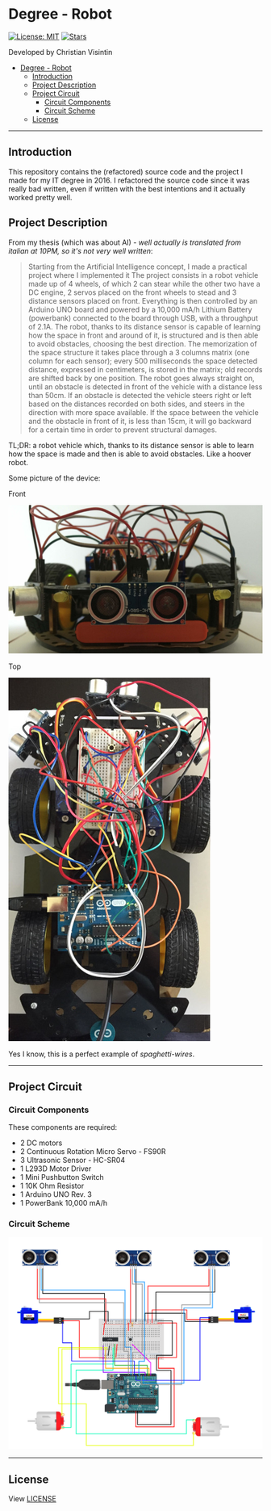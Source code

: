 # Degree - Robot

[![License: MIT](https://img.shields.io/badge/License-MIT-teal.svg)](https://opensource.org/licenses/MIT) [![Stars](https://img.shields.io/github/stars/ChristianVisintin/degree-robot.svg)](https://github.com/ChristianVisintin/degree-robot)

Developed by Christian Visintin

- [Degree - Robot](#degree---robot)
  - [Introduction](#introduction)
  - [Project Description](#project-description)
  - [Project Circuit](#project-circuit)
    - [Circuit Components](#circuit-components)
    - [Circuit Scheme](#circuit-scheme)
  - [License](#license)

---

## Introduction

This repository contains the (refactored) source code and the project I made for my IT degree in 2016.
I refactored the source code since it was really bad written, even if written with the best intentions and it actually worked pretty well.

## Project Description

From my thesis (which was about AI) - *well actually is translated from italian at 10PM, so it's not very well written*:

> Starting from the Artificial Intelligence concept, I made a practical project where I implemented it
> The project consists in a robot vehicle made up of 4 wheels, of which 2 can stear while the other two have a DC engine, 2 servos placed on the front wheels to stead and 3 distance sensors placed on front.
> Everything is then controlled by an Arduino UNO board and powered by a 10,000 mA/h Lithium Battery (powerbank) connected to the board through USB, with a throughput of 2.1A.
> The robot, thanks to its distance sensor is capable of learning how the space in front and around of it, is structured and is then able to avoid obstacles, choosing the best direction.
> The memorization of the space structure it takes place through a 3 columns matrix (one column for each sensor); every 500 milliseconds the space detected distance, expressed in centimeters, is stored in the matrix; old records are shifted back by one position.
> The robot goes always straight on, until an obstacle is detected in front of the vehicle with a distance less than 50cm.
> If an obstacle is detected the vehicle steers right or left based on the distances recorded on both sides, and steers in the direction with more space available.
> If the space between the vehicle and the obstacle in front of it, is less than 15cm, it will go backward for a certain time in order to prevent structural damages.

TL;DR: a robot vehicle which, thanks to its distance sensor is able to learn how the space is made and then is able to avoid obstacles. Like a hoover robot.

Some picture of the device:

Front

![Front](img/front.JPG)

Top

![Top](img/top.JPG)

Yes I know, this is a perfect example of *spaghetti-wires*.

---

## Project Circuit

### Circuit Components

These components are required:

- 2 DC motors
- 2 Continuous Rotation Micro Servo - FS90R
- 3 Ultrasonic Sensor - HC-SR04
- 1 L293D Motor Driver
- 1 Mini Pushbutton Switch
- 1 10K Ohm Resistor
- 1 Arduino UNO Rev. 3
- 1 PowerBank 10,000 mA/h

### Circuit Scheme

![Circuit](img/wires.png)

---

## License

View [LICENSE](LICENSE.txt)
